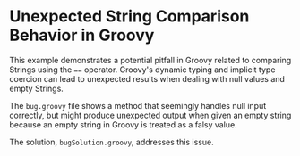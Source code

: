# Unexpected String Comparison Behavior in Groovy

This example demonstrates a potential pitfall in Groovy related to comparing Strings using the `==` operator.  Groovy's dynamic typing and implicit type coercion can lead to unexpected results when dealing with null values and empty Strings.

The `bug.groovy` file shows a method that seemingly handles null input correctly, but might produce unexpected output when given an empty string because an empty string in Groovy is treated as a falsy value.

The solution, `bugSolution.groovy`, addresses this issue.